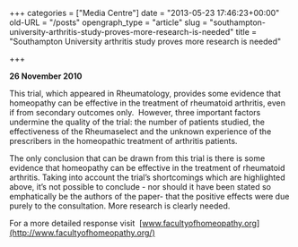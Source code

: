 +++
categories = ["Media Centre"]
date = "2013-05-23 17:46:23+00:00"
old-URL = "/posts"
opengraph_type = "article"
slug = "southampton-university-arthritis-study-proves-more-research-is-needed"
title = "Southampton University arthritis study proves more research is needed"

+++

**26 November 2010**

This trial, which appeared in Rheumatology, provides some evidence that homeopathy can be effective in the treatment of rheumatoid arthritis, even if from secondary outcomes only.  However, three important factors undermine the quality of the trial: the number of patients studied, the effectiveness of the Rheumaselect and the unknown experience of the prescribers in the homeopathic treatment of arthritis patients.

The only conclusion that can be drawn from this trial is there is some evidence that homeopathy can be effective in the treatment of rheumatoid arthritis. Taking into account the trial’s shortcomings which are highlighted above, it’s not possible to conclude - nor should it have been stated so emphatically be the authors of the paper- that the positive effects were due purely to the consultation. More research is clearly needed.

For a more detailed response visit  [www.facultyofhomeopathy.org](http://www.facultyofhomeopathy.org/)

